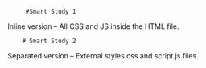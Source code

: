 
         #Smart Study 1 
Inline version – All CSS and JS inside the HTML file.

        # Smart Study 2
Separated version – External styles.css and script.js files.
